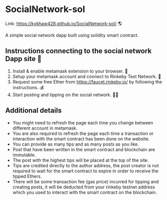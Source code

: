 # SocialNetwork-sol
 Link: https://kykhaw428.github.io/SocialNetwork-sol/ :earth_americas:

 A simple social network dapp built using solidity smart contract.

## Instructions connecting to the social network Dapp site :wrench:
 1) Install & enable metamask extension to your browser. :fox_face:
 2) Setup your metamask account and connect to Rinkeby Test Network. :key:
 3) Request some free Ether from https://faucet.rinkeby.io/ by following the instructions. :moneybag:
 4) Start posting and tipping on the social network. :microphone::money_with_wings:

## Additional details
 - You might need to refresh the page each time you change between different account in metamask.
 - You are also required to refresh the page each time a transaction or interaction with the smart contract has been done on the website.
 - You can provide as many tips and as many posts as you like.
 - Post that have been written in the smart contract and blockchain are immutable.
 - The post with the highest tips will be placed at the top of the site.
 - Tips are credited directly to the author address, the post creator is not required to wait for the smart contract to expire in order to receive the tipped Ethers.
 - There will be some transaction fee (gas price) incurred for tipping and creating posts, it will be deducted from your rinkeby testnet address which you used to interact with the smart contract on the blockchain.